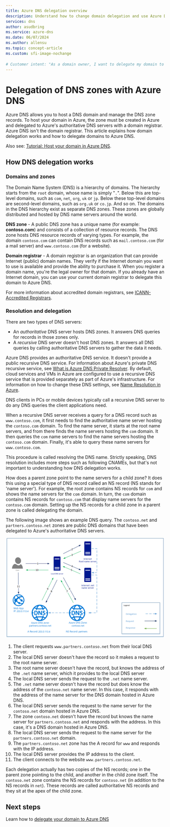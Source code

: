 ```yaml
---
title: Azure DNS delegation overview
description: Understand how to change domain delegation and use Azure DNS name servers to provide domain hosting.
services: dns
author: asudbring
ms.service: azure-dns
ms.date: 06/07/2024
ms.author: allensu
ms.topic: concept-article
ms.custom: sfi-image-nochange

# Customer intent: "As a domain owner, I want to delegate my domain to Azure DNS, so that I can host my DNS zone and manage DNS records effectively."
---
```


# Delegation of DNS zones with Azure DNS

Azure DNS allows you to host a DNS domain and manage the DNS zone records. To host your domain in Azure, the zone must be created in Azure and delegated to Azure's authoritative DNS servers with a domain registrar. Azure DNS isn't the domain registrar. This article explains how domain delegation works and how to delegate domains to Azure DNS.

Also see: [Tutorial: Host your domain in Azure DNS](dns-delegate-domain-azure-dns.md).

## How DNS delegation works

### Domains and zones

The Domain Name System (DNS) is a hierarchy of domains. The hierarchy starts from the `root` domain, whose name is simply "`.`".  Below this are top-level domains, such as `com`, `net`, `org`, `uk` or `jp`.  Below these top-level domains are second-level domains, such as `org.uk` or `co.jp`.  And so on. The domains in the DNS hierarchy exist as separate DNS zones. These zones are globally distributed and hosted by DNS name servers around the world. 

**DNS zone** - A public DNS zone has a unique name (for example: **contoso.com**) and consists of a collection of resource records. The DNS zone hosts DNS resource records of varying types. For example, the domain `contoso.com` can contain DNS records such as `mail.contoso.com` (for a mail server) and `www.contoso.com` (for a website).

**Domain registrar** - A domain registrar is an organization that can provide Internet (public) domain names. They verify if the Internet domain you want to use is available and provide the ability to purchase it. When you register a domain name, you're the legal owner for that domain. If you already have an Internet domain, you can use your current domain registrar to delegate this domain to Azure DNS.

For more information about accredited domain registrars, see [ICANN-Accredited Registrars](https://www.icann.org/registrar-reports/accredited-list.html).

### Resolution and delegation

There are two types of DNS servers:

* An *authoritative* DNS server hosts DNS zones. It answers DNS queries for records in those zones only.
* A *recursive* DNS server doesn't host DNS zones. It answers all DNS queries by calling authoritative DNS servers to gather the data it needs.

Azure DNS provides an authoritative DNS service.  It doesn't provide a public recursive DNS service. For information about Azure's private DNS recursive service, see [What is Azure DNS Private Resolver](dns-private-resolver-overview.md). By default, cloud services and VMs in Azure are configured to use a recursive DNS service that is provided separately as part of Azure's infrastructure. For information on how to change these DNS settings, see [Name Resolution in Azure](../virtual-network/virtual-networks-name-resolution-for-vms-and-role-instances.md#name-resolution-that-uses-your-own-dns-server).

DNS clients in PCs or mobile devices typically call a recursive DNS server to do any DNS queries the client applications need.

When a recursive DNS server receives a query for a DNS record such as `www.contoso.com`, it first needs to find the authoritative name server hosting the `contoso.com` domain. To find the name server, it starts at the root name servers, and from there finds the name servers hosting the `com` domain. It then queries the `com` name servers to find the name servers hosting the `contoso.com` domain.  Finally, it's able to query these name servers for `www.contoso.com`.

This procedure is called resolving the DNS name. Strictly speaking, DNS resolution includes more steps such as following CNAMEs, but that's not important to understanding how DNS delegation works.

How does a parent zone point to the name servers for a child zone? It does this using a special type of DNS record called an NS record (NS stands for 'name server'). For example, the root zone contains NS records for `com` and shows the name servers for the `com` domain. In turn, the `com` domain contains NS records for `contoso.com` that display name servers for the `contoso.com` domain. Setting up the NS records for a child zone in a parent zone is called delegating the domain.

The following image shows an example DNS query. The `contoso.net` and `partners.contoso.net` zones are public DNS domains that have been delegated to Azure's authoritative DNS servers.

![A conceptual diagram showing low DNS delegation works.](./media/dns-domain-delegation/delegation-diagram.png)

1. The client requests `www.partners.contoso.net` from their local DNS server.
2. The local DNS server doesn't have the record so it makes a request to the root name server.
3. The root name server doesn't have the record, but knows the address of the `.net` name server, which it provides to the local DNS server
4. The local DNS server sends the request to the `.net` name server.
5. The `.net` name server doesn't have the record but does know the address of the `contoso.net` name server. In this case, it responds with the address of the name server for the DNS domain hosted in Azure DNS.
6. The local DNS server sends the request to the name server for the `contoso.net` domain hosted in Azure DNS.
7. The zone `contoso.net` doesn't have the record but knows the name server for `partners.contoso.net` and responds with the address. In this case, it's a DNS domain hosted in Azure DNS.
8. The local DNS server sends the request to the name server for the `partners.contoso.net` domain.
9. The `partners.contoso.net` zone has the A record for `www` and responds with the IP address.
10. The local DNS server provides the IP address to the client.
11. The client connects to the website `www.partners.contoso.net`.

Each delegation actually has two copies of the NS records; one in the parent zone pointing to the child, and another in the child zone itself. The `contoso.net` zone contains the NS records for `contoso.net` (in addition to the NS records in `net`). These records are called authoritative NS records and they sit at the apex of the child zone.

## Next steps

Learn how to [delegate your domain to Azure DNS](dns-delegate-domain-azure-dns.md)
